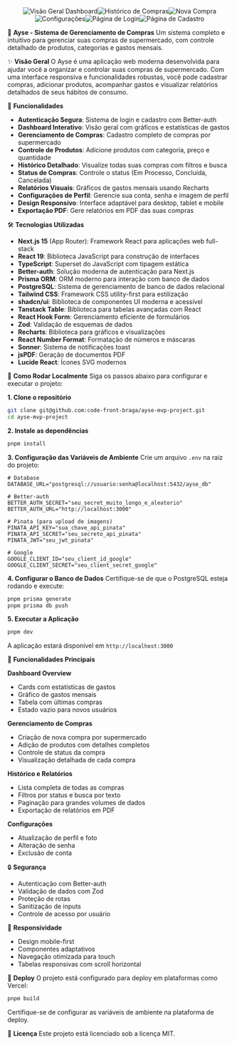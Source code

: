 <div style="display: flex; flex-wrap: wrap; justify-content: center;">
<img src='/public/print-overview.png' alt='Visão Geral Dashboard' />
<img src='/public/print-history.png' alt='Histórico de Compras' />
<img src='/public/print-new-purchase.png' alt='Nova Compra' />
<img src='/public/print-config.png' alt='Configurações' />
<img src='/public/print-sign-in.png' alt='Página de Login' />
<img src='/public/print-sign-up.png' alt='Página de Cadastro' />
</div>

🛒 **Ayse - Sistema de Gerenciamento de Compras**
Um sistema completo e intuitivo para gerenciar suas compras de supermercado, com controle detalhado de produtos, categorias e gastos mensais.

✨ **Visão Geral**
O Ayse é uma aplicação web moderna desenvolvida para ajudar você a organizar e controlar suas compras de supermercado. Com uma interface responsiva e funcionalidades robustas, você pode cadastrar compras, adicionar produtos, acompanhar gastos e visualizar relatórios detalhados de seus hábitos de consumo.

🌟 **Funcionalidades**

- **Autenticação Segura**: Sistema de login e cadastro com Better-auth
- **Dashboard Interativo**: Visão geral com gráficos e estatísticas de gastos
- **Gerenciamento de Compras**: Cadastro completo de compras por supermercado
- **Controle de Produtos**: Adicione produtos com categoria, preço e quantidade
- **Histórico Detalhado**: Visualize todas suas compras com filtros e busca
- **Status de Compras**: Controle o status (Em Processo, Concluída, Cancelada)
- **Relatórios Visuais**: Gráficos de gastos mensais usando Recharts
- **Configurações de Perfil**: Gerencie sua conta, senha e imagem de perfil
- **Design Responsivo**: Interface adaptável para desktop, tablet e mobile
- **Exportação PDF**: Gere relatórios em PDF das suas compras

🛠️ **Tecnologias Utilizadas**

- **Next.js 15** (App Router): Framework React para aplicações web full-stack
- **React 19**: Biblioteca JavaScript para construção de interfaces
- **TypeScript**: Superset do JavaScript com tipagem estática
- **Better-auth**: Solução moderna de autenticação para Next.js
- **Prisma ORM**: ORM moderno para interação com banco de dados
- **PostgreSQL**: Sistema de gerenciamento de banco de dados relacional
- **Tailwind CSS**: Framework CSS utility-first para estilização
- **shadcn/ui**: Biblioteca de componentes UI moderna e acessível
- **Tanstack Table**: Biblioteca para tabelas avançadas com React
- **React Hook Form**: Gerenciamento eficiente de formulários
- **Zod**: Validação de esquemas de dados
- **Recharts**: Biblioteca para gráficos e visualizações
- **React Number Format**: Formatação de números e máscaras
- **Sonner**: Sistema de notificações toast
- **jsPDF**: Geração de documentos PDF
- **Lucide React**: Ícones SVG modernos

🚀 **Como Rodar Localmente**
Siga os passos abaixo para configurar e executar o projeto:

**1. Clone o repositório**

```bash
git clone git@github.com:code-front-braga/ayse-mvp-project.git
cd ayse-mvp-project
```

**2. Instale as dependências**

```bash
pnpm install
```

**3. Configuração das Variáveis de Ambiente**
Crie um arquivo `.env` na raiz do projeto:

```env
# Database
DATABASE_URL="postgresql://usuario:senha@localhost:5432/ayse_db"

# Better-auth
BETTER_AUTH_SECRET="seu_secret_muito_longo_e_aleatorio"
BETTER_AUTH_URL="http://localhost:3000"

# Pinata (para upload de imagens)
PINATA_API_KEY="sua_chave_api_pinata"
PINATA_API_SECRET="seu_secreto_api_pinata"
PINATA_JWT="seu_jwt_pinata"

# Google
GOOGLE_CLIENT_ID="seu_client_id_google"
GOOGLE_CLIENT_SECRET="seu_client_secret_google"
```

**4. Configurar o Banco de Dados**
Certifique-se de que o PostgreSQL esteja rodando e execute:

```bash
pnpm prisma generate
pnpm prisma db push
```

**5. Executar a Aplicação**

```bash
pnpm dev
```

A aplicação estará disponível em `http://localhost:3000`

🎯 **Funcionalidades Principais**

**Dashboard Overview**

- Cards com estatísticas de gastos
- Gráfico de gastos mensais
- Tabela com últimas compras
- Estado vazio para novos usuários

**Gerenciamento de Compras**

- Criação de nova compra por supermercado
- Adição de produtos com detalhes completos
- Controle de status da compra
- Visualização detalhada de cada compra

**Histórico e Relatórios**

- Lista completa de todas as compras
- Filtros por status e busca por texto
- Paginação para grandes volumes de dados
- Exportação de relatórios em PDF

**Configurações**

- Atualização de perfil e foto
- Alteração de senha
- Exclusão de conta

🔒 **Segurança**

- Autenticação com Better-auth
- Validação de dados com Zod
- Proteção de rotas
- Sanitização de inputs
- Controle de acesso por usuário

📱 **Responsividade**

- Design mobile-first
- Componentes adaptativos
- Navegação otimizada para touch
- Tabelas responsivas com scroll horizontal

🚀 **Deploy**
O projeto está configurado para deploy em plataformas como Vercel:

```bash
pnpm build
```

Certifique-se de configurar as variáveis de ambiente na plataforma de deploy.

📄 **Licença**
Este projeto está licenciado sob a licença MIT.

